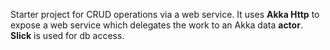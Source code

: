 Starter project for CRUD operations via a web service.
It uses **Akka Http** to expose a web service which delegates the work to an Akka data **actor**.
**Slick** is used for db access. 
